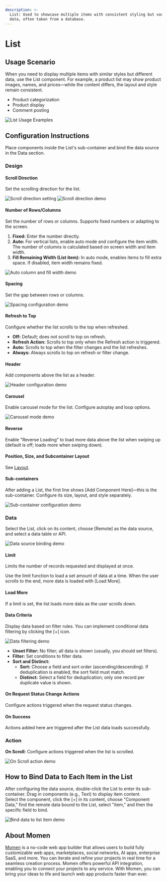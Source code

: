 ```yaml
---
description: >-
  List: Used to showcase multiple items with consistent styling but varying
  data, often taken from a database.
---
```


# List

## Usage Scenario

When you need to display multiple items with similar styles but different data, use the List component. For example, a product list may show product images, names, and prices—while the content differs, the layout and style remain consistent.

- Product categorization
- Product display
- Comment posting

![List Usage Examples](../.gitbook/assets/1%20(57).png)

## Configuration Instructions

Place components inside the List's sub-container and bind the data source in the Data section.

### Design

#### Scroll Direction

Set the scrolling direction for the list.

![Scroll direction setting](../.gitbook/assets/list/list1.jpeg)
![Scroll direction demo](../.gitbook/assets/list/list1.gif)

#### Number of Rows/Columns

Set the number of rows or columns. Supports fixed numbers or adapting to the screen.

1. **Fixed:** Enter the number directly.
2. **Auto:** For vertical lists, enable auto mode and configure the item width. The number of columns is calculated based on screen width and item width.
3. **Fill Remaining Width (List item):** In auto mode, enables items to fill extra space. If disabled, item width remains fixed.

![Auto column and fill width demo](../.gitbook/assets/list/list2.gif)

#### Spacing

Set the gap between rows or columns.

![Spacing configuration demo](../.gitbook/assets/list/list3.gif)

#### Refresh to Top

Configure whether the list scrolls to the top when refreshed.

- **Off:** Default; does not scroll to top on refresh.
- **Refresh Action:** Scrolls to top only when the Refresh action is triggered.
- **Auto:** Scrolls to top when the filter changes and the list refreshes.
- **Always:** Always scrolls to top on refresh or filter change.

#### Header

Add components above the list as a header.

![Header configuration demo](../.gitbook/assets/list/list4.gif)

#### Carousel

Enable carousel mode for the list. Configure autoplay and loop options.

![Carousel mode demo](../.gitbook/assets/list/list5.gif)

#### Reverse

Enable "Reverse Loading" to load more data above the list when swiping up (default is off; loads more when swiping down).

#### Position, Size, and Subcontainer Layout

See [Layout](layout.md).

#### Sub-containers

After adding a List, the first line shows [Add Component Here]—this is the sub-container. Configure its size, layout, and style separately.

![Sub-container configuration demo](../.gitbook/assets/list/list6.gif)

### Data

Select the List, click on its content, choose [Remote] as the data source, and select a data table or API.

![Data source binding demo](../.gitbook/assets/list/list7.gif)

#### Limit

Limits the number of records requested and displayed at once.

Use the limit function to load a set amount of data at a time. When the user scrolls to the end, more data is loaded with [Load More].

#### Load More

If a limit is set, the list loads more data as the user scrolls down.

#### Data Criteria

Display data based on filter rules. You can implement conditional data filtering by clicking the [+] icon.

![Data filtering demo](../.gitbook/assets/list/criteria.png)

- **Unset Filter:** No filter; all data is shown (usually, you should set filters).
- **Filter:** Set conditions to filter data.
- **Sort and Distinct:**  
  - **Sort:** Choose a field and sort order (ascending/descending). If deduplication is enabled, the sort field must match.
  - **Distinct:** Select a field for deduplication; only one record per duplicate value is shown.

#### On Request Status Change Actions

Configure actions triggered when the request status changes.

#### On Success

Actions added here are triggered after the List data loads successfully.

### Action

**On Scroll:** Configure actions triggered when the list is scrolled.

![On Scroll action demo](../.gitbook/assets/list/list9.jpeg)

## How to Bind Data to Each Item in the List

After configuring the data source, double-click the List to enter its sub-container. Drag in components (e.g., Text) to display item content.  
Select the component, click the [+] in its content, choose "Component Data," find the remote data bound to the List, select "item," and then the specific field to bind.

![Bind data to list item demo](../..gitbook/assets/list/list8.gif)

## About Momen

[Momen](https://momen.app/?channel=momen-docs) is a no-code web app builder that allows users to build fully customizable web apps, marketplaces, social networks, AI apps, enterprise SaaS, and more. You can iterate and refine your projects in real time for a seamless creation process. Momen offers powerful API integration, enabling you to connect your projects to any service. With Momen, you can bring your ideas to life and launch web app products faster than ever.

